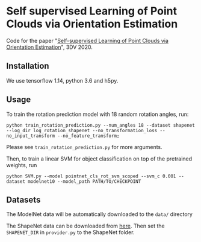 # Self supervised Learning of Point Clouds via Orientation Estimation

Code for the paper "[Self-supervised Learning of Point Clouds via Orientation Estimation](https://arxiv.org/pdf/2008.00305.pdf)", 3DV 2020.

## Installation

We use tensorflow 1.14, python 3.6 and h5py.

## Usage

To train the rotation prediction model with 18 random rotation angles, run:

```
python train_rotation_prediction.py --num_angles 18 --dataset shapenet --log_dir log_rotation_shapenet --no_transformation_loss --no_input_transform --no_feature_transform;
```

Please see `train_rotation_prediction.py` for more arguments.

Then, to train a linear SVM for object classification on top of the pretrained weights, run

```
python SVM.py --model pointnet_cls_rot_svm_scoped --svm_c 0.001 --dataset modelnet10 --model_path PATH/TO/CHECKPOINT
```

## Datasets

The ModelNet data will be automatically downloaded to the `data/` directory

The ShapeNet data can be downloaded from [here](https://www.shapenet.org/). Then set the `SHAPENET_DIR` in `provider.py` to the ShapeNet folder.
